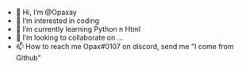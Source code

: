 - 👋 Hi, I’m @Opaxay
- 👀 I’m interested in coding
- 🌱 I’m currently learning Python n Html
- 💞️ I’m looking to collaborate on ...
- 📫 How to reach me Opax#0107 on discord, send me "I come from Github"

<!---
Opaxay/Opaxay is a ✨ special ✨ repository because its `README.md` (this file) appears on your GitHub profile.
You can click the Preview link to take a look at your changes.
--->
